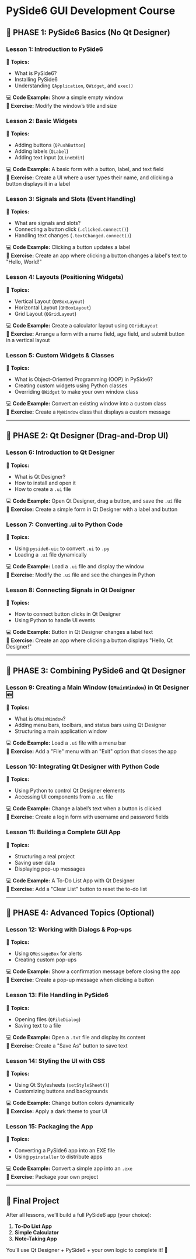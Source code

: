 # PySide6 GUI Development Course

## 🚀 PHASE 1: PySide6 Basics (No Qt Designer)

### Lesson 1: Introduction to PySide6
🔹 **Topics:**
- What is PySide6?
- Installing PySide6
- Understanding `QApplication`, `QWidget`, and `exec()`

💻 **Code Example:** Show a simple empty window  
🎯 **Exercise:** Modify the window’s title and size

### Lesson 2: Basic Widgets
🔹 **Topics:**
- Adding buttons (`QPushButton`)
- Adding labels (`QLabel`)
- Adding text input (`QLineEdit`)

💻 **Code Example:** A basic form with a button, label, and text field  
🎯 **Exercise:** Create a UI where a user types their name, and clicking a button displays it in a label

### Lesson 3: Signals and Slots (Event Handling)
🔹 **Topics:**
- What are signals and slots?
- Connecting a button click (`.clicked.connect()`)
- Handling text changes (`.textChanged.connect()`)

💻 **Code Example:** Clicking a button updates a label  
🎯 **Exercise:** Create an app where clicking a button changes a label's text to "Hello, World!"

### Lesson 4: Layouts (Positioning Widgets)
🔹 **Topics:**
- Vertical Layout (`QVBoxLayout`)
- Horizontal Layout (`QHBoxLayout`)
- Grid Layout (`QGridLayout`)

💻 **Code Example:** Create a calculator layout using `QGridLayout`  
🎯 **Exercise:** Arrange a form with a name field, age field, and submit button in a vertical layout

### Lesson 5: Custom Widgets & Classes
🔹 **Topics:**
- What is Object-Oriented Programming (OOP) in PySide6?
- Creating custom widgets using Python classes
- Overriding `QWidget` to make your own window class

💻 **Code Example:** Convert an existing window into a custom class  
🎯 **Exercise:** Create a `MyWindow` class that displays a custom message

---

## 🚀 PHASE 2: Qt Designer (Drag-and-Drop UI)

### Lesson 6: Introduction to Qt Designer
🔹 **Topics:**
- What is Qt Designer?
- How to install and open it
- How to create a `.ui` file

💻 **Code Example:** Open Qt Designer, drag a button, and save the `.ui` file  
🎯 **Exercise:** Create a simple form in Qt Designer with a label and button

### Lesson 7: Converting .ui to Python Code
🔹 **Topics:**
- Using `pyside6-uic` to convert `.ui` to `.py`
- Loading a `.ui` file dynamically

💻 **Code Example:** Load a `.ui` file and display the window  
🎯 **Exercise:** Modify the `.ui` file and see the changes in Python

### Lesson 8: Connecting Signals in Qt Designer
🔹 **Topics:**
- How to connect button clicks in Qt Designer
- Using Python to handle UI events

💻 **Code Example:** Button in Qt Designer changes a label text  
🎯 **Exercise:** Create an app where clicking a button displays "Hello, Qt Designer!"

---

## 🚀 PHASE 3: Combining PySide6 and Qt Designer

### Lesson 9: Creating a Main Window (`QMainWindow`) in Qt Designer 🆕
🔹 **Topics:**
- What is `QMainWindow`?
- Adding menu bars, toolbars, and status bars using Qt Designer
- Structuring a main application window

💻 **Code Example:** Load a `.ui` file with a menu bar  
🎯 **Exercise:** Add a "File" menu with an "Exit" option that closes the app

### Lesson 10: Integrating Qt Designer with Python Code
🔹 **Topics:**
- Using Python to control Qt Designer elements
- Accessing UI components from a `.ui` file

💻 **Code Example:** Change a label’s text when a button is clicked  
🎯 **Exercise:** Create a login form with username and password fields

### Lesson 11: Building a Complete GUI App
🔹 **Topics:**
- Structuring a real project
- Saving user data
- Displaying pop-up messages

💻 **Code Example:** A To-Do List App with Qt Designer  
🎯 **Exercise:** Add a "Clear List" button to reset the to-do list

---

## 🚀 PHASE 4: Advanced Topics (Optional)

### Lesson 12: Working with Dialogs & Pop-ups
🔹 **Topics:**
- Using `QMessageBox` for alerts
- Creating custom pop-ups

💻 **Code Example:** Show a confirmation message before closing the app  
🎯 **Exercise:** Create a pop-up message when clicking a button

### Lesson 13: File Handling in PySide6
🔹 **Topics:**
- Opening files (`QFileDialog`)
- Saving text to a file

💻 **Code Example:** Open a `.txt` file and display its content  
🎯 **Exercise:** Create a "Save As" button to save text

### Lesson 14: Styling the UI with CSS
🔹 **Topics:**
- Using Qt Stylesheets (`setStyleSheet()`)
- Customizing buttons and backgrounds

💻 **Code Example:** Change button colors dynamically  
🎯 **Exercise:** Apply a dark theme to your UI

### Lesson 15: Packaging the App
🔹 **Topics:**
- Converting a PySide6 app into an EXE file
- Using `pyinstaller` to distribute apps

💻 **Code Example:** Convert a simple app into an `.exe`  
🎯 **Exercise:** Package your own project

---

## 🎯 Final Project
After all lessons, we’ll build a full PySide6 app (your choice):

1. **To-Do List App**
2. **Simple Calculator**
3. **Note-Taking App**

You’ll use Qt Designer + PySide6 + your own logic to complete it! 🚀
